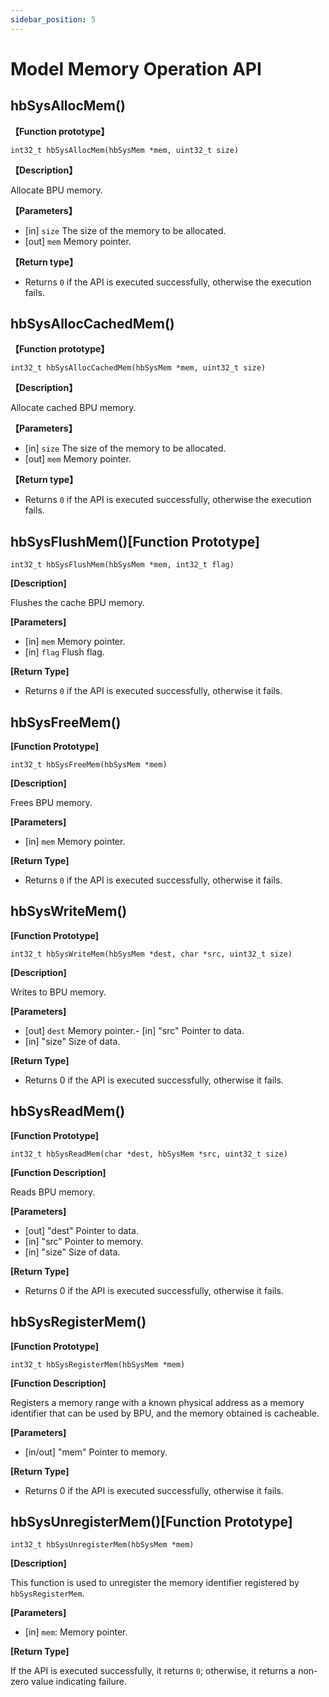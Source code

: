 ```yaml
---
sidebar_position: 5
---
```

# Model Memory Operation API

## hbSysAllocMem()

**【Function prototype】** 

``int32_t hbSysAllocMem(hbSysMem *mem, uint32_t size)``

**【Description】** 

Allocate BPU memory.

**【Parameters】**

- [in] ``size``  The size of the memory to be allocated.
- [out] ``mem``  Memory pointer.

**【Return type】** 

- Returns ``0`` if the API is executed successfully, otherwise the execution fails.

## hbSysAllocCachedMem()

**【Function prototype】** 

``int32_t hbSysAllocCachedMem(hbSysMem *mem, uint32_t size)``

**【Description】** 

Allocate cached BPU memory.

**【Parameters】**

- [in] ``size``  The size of the memory to be allocated.
- [out] ``mem``  Memory pointer.

**【Return type】**

- Returns ``0`` if the API is executed successfully, otherwise the execution fails.

## hbSysFlushMem()**[Function Prototype]**

``int32_t hbSysFlushMem(hbSysMem *mem, int32_t flag)``

**[Description]**

Flushes the cache BPU memory.

**[Parameters]**

- [in]  ``mem``               Memory pointer.
- [in]  ``flag``              Flush flag.

**[Return Type]**

- Returns ``0`` if the API is executed successfully, otherwise it fails.

## hbSysFreeMem()


**[Function Prototype]**

``int32_t hbSysFreeMem(hbSysMem *mem)``

**[Description]**

Frees BPU memory.

**[Parameters]**

- [in]  ``mem``               Memory pointer.

**[Return Type]**

- Returns ``0`` if the API is executed successfully, otherwise it fails.

## hbSysWriteMem()


**[Function Prototype]**

``int32_t hbSysWriteMem(hbSysMem *dest, char *src, uint32_t size)``

**[Description]**

Writes to BPU memory.

**[Parameters]**

- [out] ``dest``                Memory pointer.- [in] "src"                Pointer to data.
- [in] "size"               Size of data.

**[Return Type]**

- Returns 0 if the API is executed successfully, otherwise it fails.

## hbSysReadMem()


**[Function Prototype]**  

``int32_t hbSysReadMem(char *dest, hbSysMem *src, uint32_t size)``

**[Function Description]** 

Reads BPU memory.

**[Parameters]**

- [out] "dest"               Pointer to data.
- [in] "src"                Pointer to memory.
- [in] "size"               Size of data.

**[Return Type]**

- Returns 0 if the API is executed successfully, otherwise it fails.

## hbSysRegisterMem()


**[Function Prototype]**  

``int32_t hbSysRegisterMem(hbSysMem *mem)``

**[Function Description]** 

Registers a memory range with a known physical address as a memory identifier that can be used by BPU, and the memory obtained is cacheable.

**[Parameters]**

- [in/out] "mem"               Pointer to memory.

**[Return Type]**

- Returns 0 if the API is executed successfully, otherwise it fails.

## hbSysUnregisterMem()**[Function Prototype]**

``int32_t hbSysUnregisterMem(hbSysMem *mem)``

**[Description]**

This function is used to unregister the memory identifier registered by ``hbSysRegisterMem``.

**[Parameters]**

- [in] ``mem``: Memory pointer.

**[Return Type]**

If the API is executed successfully, it returns ``0``; otherwise, it returns a non-zero value indicating failure.